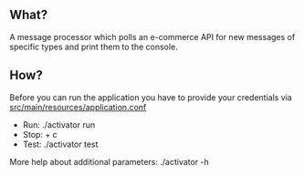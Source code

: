 ## What?
A message processor which polls an e-commerce API for new messages of specific types and print them to the console.

## How?
Before you can run the application you have to provide your credentials via [src/main/resources/application.conf](src/main/resources/application.conf) 

 * Run: ./activator run
 * Stop: <ctrl> + c
 * Test: ./activator test

More help about additional parameters: ./activator -h
